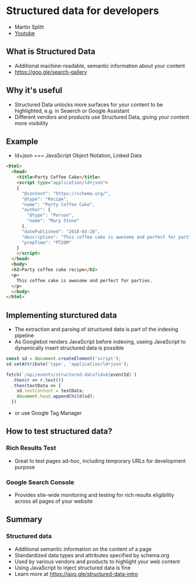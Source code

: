# Structured data for developers
- Martin Splitt
- [Youtube](https://www.youtube.com/watch?v=bUwmHX_EPmw&list=PLNYkxOF6rcIDzLmWaDwfHVZJl1Q5RFgOR&index=12)

## What is Structured Data
- Additional machine-readable, semantic information about your content
- https://goo.gle/search-gallery

## Why it's useful
- Structured Data unlocks more surfaces for your content to be highlighted, e.g. in Seaerch or Google Assistant
- Different vendors and products use Structured Data, giving your content more visibility

## Example
- ld+json === JavaScript Object Notation, Linked Data

```html
<html>
  <head>
    <title>Party Coffee Cake</title>
    <script type="application/ld+json">
    {
      "@context": "https://schema.org/",
      "@type": "Recipe",
      "name": "Party Coffee Cake",
      "author": {
        "@type": "Person",
        "name": "Mary Stone"
      },
      "datePublished": "2018-03-10",
      "description": "This coffee cake is awesome and perfect for parties.",
      "prepTime": "PT20M"
    }
    </script>
  </head>
  <body>
  <h2>Party coffee cake recipe</h2>
  <p>
    This coffee cake is awesome and perfect for parties.
  </p>
  </body>
</html>
```

## Implementing sturctured data
- The extraction and parsing of structured data is part of the indexing pipeline
- As Googlebot renders JavaScript before indexing, useing JavaScript to dynamically insert structured data is possible

```JavaScript
const sd = document.createElement('script');
sd.setAttribute('type', 'application/ld+json');

fetch(`/api/events/structured-data?id=${eventId}`)
  .then(r => r.text())
  .then(textData => {
    sd.textContent = textData;
    document.head.appendChild(sd);
  })
```

- or use Google Tag Manager

## How to test structured data?

### Rich Results Test
- Great to test pages ad-hoc, including temporary URLs for development purpose

### Google Search Console
- Provides site-wide monitoring and testing for rich results eligibility across all pages of your website

## Summary

### Structured data
- Additional semantic information on the content of a page
- Standardized data types and attributes specified by schema.org
- Used by various vendors and products to highlight your web content
- Using JavaScript to inject structured data is fine
- Learn more at https://goo.gle/structured-data-intro
